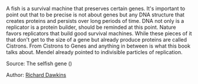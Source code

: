 A fish is a survival machine that preserves certain genes. It's important to point out that to be precise is not about genes but any DNA structure that creates proteins and persists over long periods of time. DNA not only is a replicator is a protein builder, should be reminded at this point. Nature favors replicators that build good survival machines.
While these pieces of it that don't get to the size of a gene but already produce proteins are called Cistrons. From Cistrons to Genes and anything in between is what this book talks about. Mendel already pointed to indivisible particles of replication. 


Source: The selfish gene ()

Author: [Richard Dawkins](authors/richard_dawkins.md)